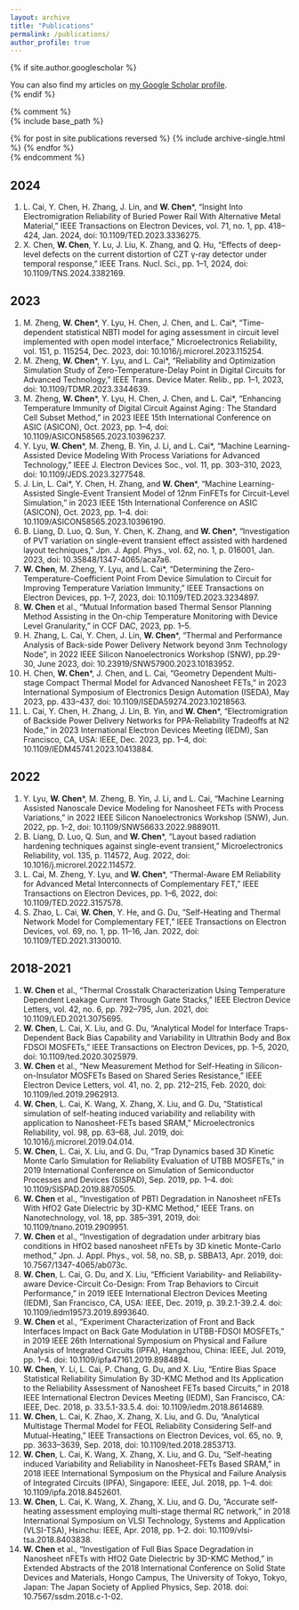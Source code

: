 ```yaml
---
layout: archive
title: "Publications"
permalink: /publications/
author_profile: true
---
```


{% if site.author.googlescholar %}
  <div class="wordwrap">You can also find my articles on <a href="{{site.author.googlescholar}}">my Google Scholar profile</a>.</div>
{% endif %}

{% comment %}  
{% include base_path %}

{% for post in site.publications reversed %}
  {% include archive-single.html %}
{% endfor %}  
{% endcomment %}  

2024
---
1. L. Cai, Y. Chen, H. Zhang, J. Lin, and **W. Chen**\*, “Insight Into Electromigration Reliability of Buried Power Rail With Alternative Metal Material,” IEEE Transactions on Electron Devices, vol. 71, no. 1, pp. 418–424, Jan. 2024, doi: 10.1109/TED.2023.3336275.
2. X. Chen, **W. Chen**, Y. Lu, J. Liu, K. Zhang, and Q. Hu, “Effects of deep-level defects on the current distortion of CZT γ-ray detector under temporal response,” IEEE Trans. Nucl. Sci., pp. 1–1, 2024, doi: 10.1109/TNS.2024.3382169.


2023
---
1. M. Zheng, **W. Chen**\*, Y. Lyu, H. Chen, J. Chen, and L. Cai\*, “Time-dependent statistical NBTI model for aging assessment in circuit level implemented with open model interface,” Microelectronics Reliability, vol. 151, p. 115254, Dec. 2023, doi: 10.1016/j.microrel.2023.115254.
2. M. Zheng, **W. Chen**\*, Y. Lyu, and L. Cai\*, “Reliability and Optimization Simulation Study of Zero-Temperature-Delay Point in Digital Circuits for Advanced Technology,” IEEE Trans. Device Mater. Relib., pp. 1–1, 2023, doi: 10.1109/TDMR.2023.3344639.
3. M. Zheng, **W. Chen**\*, Y. Lyu, H. Chen, J. Chen, and L. Cai\*, “Enhancing Temperature Immunity of Digital Circuit Against Aging : The Standard Cell Subset Method,” in 2023 IEEE 15th International Conference on ASIC (ASICON), Oct. 2023, pp. 1–4, doi: 10.1109/ASICON58565.2023.10396237.
4. Y. Lyu, **W. Chen**\*, M. Zheng, B. Yin, J. Li, and L. Cai\*, “Machine Learning-Assisted Device Modeling With Process Variations for Advanced Technology,” IEEE J. Electron Devices Soc., vol. 11, pp. 303–310, 2023, doi: 10.1109/JEDS.2023.3277548.
5. J. Lin, L. Cai\*, Y. Chen, H. Zhang, and **W. Chen**\*, “Machine Learning-Assisted Single-Event Transient Model of 12nm FinFETs for Circuit-Level Simulation,” in 2023 IEEE 15th International Conference on ASIC (ASICON), Oct. 2023, pp. 1–4. doi: 10.1109/ASICON58565.2023.10396190.
6. B. Liang, D. Luo, Q. Sun, Y. Chen, K. Zhang, and **W. Chen**\*, “Investigation of PVT variation on single-event transient effect assisted with hardened layout techniques,” Jpn. J. Appl. Phys., vol. 62, no. 1, p. 016001, Jan. 2023, doi: 10.35848/1347-4065/aca7a6.
7. **W. Chen**, M. Zheng, Y. Lyu, and L. Cai*, “Determining the Zero-Temperature-Coefficient Point From Device Simulation to Circuit for Improving Temperature Variation Immunity,” IEEE Transactions on Electron Devices, pp. 1–7, 2023, doi: 10.1109/TED.2023.3234897.
8. **W. Chen** et al., “Mutual Information based Thermal Sensor Planning Method Assisting in the On-chip Temperature Monitoring with Device Level Granularity,” in CCF DAC, 2023, pp. 1–5.
9. H. Zhang, L. Cai, Y. Chen, J. Lin, **W. Chen**\*, “Thermal and Performance Analysis of Back-side Power Delivery Network beyond 3nm Technology Node”, in 2022 IEEE Silicon Nanoelectronics Workshop (SNW), pp.29-30, June 2023, doi: 10.23919/SNW57900.2023.10183952.
10. H. Chen, **W. Chen**\*, J. Chen, and L. Cai, “Geometry Dependent Multi-stage Compact Thermal Model for Advanced Nanosheet FETs,” in 2023 International Symposium of Electronics Design Automation (ISEDA), May 2023, pp. 433–437, doi: 10.1109/ISEDA59274.2023.10218563.
11. L. Cai, Y. Chen, H. Zhang, J. Lin, B. Yin, and **W. Chen**\*, “Electromigration of Backside Power Delivery Networks for PPA-Reliability Tradeoffs at N2 Node,” in 2023 International Electron Devices Meeting (IEDM), San Francisco, CA, USA: IEEE, Dec. 2023, pp. 1–4, doi: 10.1109/IEDM45741.2023.10413884.

2022
---
1. Y. Lyu, **W. Chen**\*, M. Zheng, B. Yin, J. Li, and L. Cai, “Machine Learning Assisted Nanoscale Device Modeling for Nanosheet FETs with Process Variations,” in 2022 IEEE Silicon Nanoelectronics Workshop (SNW), Jun. 2022, pp. 1–2, doi: 10.1109/SNW56633.2022.9889011.
2. B. Liang, D. Luo, Q. Sun, and **W. Chen**\*, “Layout based radiation hardening techniques against single-event transient,” Microelectronics Reliability, vol. 135, p. 114572, Aug. 2022, doi: 10.1016/j.microrel.2022.114572.
3. L. Cai, M. Zheng, Y. Lyu, and **W. Chen**\*, “Thermal-Aware EM Reliability for Advanced Metal Interconnects of Complementary FET,” IEEE Transactions on Electron Devices, pp. 1–6, 2022, doi: 10.1109/TED.2022.3157578.
4. S. Zhao, L. Cai, **W. Chen**, Y. He, and G. Du, “Self-Heating and Thermal Network Model for Complementary FET,” IEEE Transactions on Electron Devices, vol. 69, no. 1, pp. 11–16, Jan. 2022, doi: 10.1109/TED.2021.3130010.

2018-2021
---
1. **W. Chen** et al., “Thermal Crosstalk Characterization Using Temperature Dependent Leakage Current Through Gate Stacks,” IEEE Electron Device Letters, vol. 42, no. 6, pp. 792–795, Jun. 2021, doi: 10.1109/LED.2021.3075695.
2. **W. Chen**, L. Cai, X. Liu, and G. Du, “Analytical Model for Interface Traps-Dependent Back Bias Capability and Variability in Ultrathin Body and Box FDSOI MOSFETs,” IEEE Transactions on Electron Devices, pp. 1–5, 2020, doi: 10.1109/ted.2020.3025979.
3. **W. Chen** et al., “New Measurement Method for Self-Heating in Silicon-on-Insulator MOSFETs Based on Shared Series Resistance,” IEEE Electron Device Letters, vol. 41, no. 2, pp. 212–215, Feb. 2020, doi: 10.1109/led.2019.2962913.
4. **W. Chen**, L. Cai, K. Wang, X. Zhang, X. Liu, and G. Du, “Statistical simulation of self-heating induced variability and reliability with application to Nanosheet-FETs based SRAM,” Microelectronics Reliability, vol. 98, pp. 63–68, Jul. 2019, doi: 10.1016/j.microrel.2019.04.014.
5. **W. Chen**, L. Cai, X. Liu, and G. Du, “Trap Dynamics based 3D Kinetic Monte Carlo Simulation for Reliability Evaluation of UTBB MOSFETs,” in 2019 International Conference on Simulation of Semiconductor Processes and Devices (SISPAD), Sep. 2019, pp. 1–4. doi: 10.1109/SISPAD.2019.8870505.
6. **W. Chen** et al., “Investigation of PBTI Degradation in Nanosheet nFETs With HfO2 Gate Dielectric by 3D-KMC Method,” IEEE Trans. on Nanotechnology, vol. 18, pp. 385–391, 2019, doi: 10.1109/tnano.2019.2909951.
7. **W. Chen** et al., “Investigation of degradation under arbitrary bias conditions in HfO2 based nanosheet nFETs by 3D kinetic Monte-Carlo method,” Jpn. J. Appl. Phys., vol. 58, no. SB, p. SBBA13, Apr. 2019, doi: 10.7567/1347-4065/ab073c.
8. **W. Chen**, L. Cai, G. Du, and X. Liu, “Efficient Variability- and Reliability-aware Device-Circuit Co-Design: From Trap Behaviors to Circuit Performance,” in 2019 IEEE International Electron Devices Meeting (IEDM), San Francisco, CA, USA: IEEE, Dec. 2019, p. 39.2.1-39.2.4. doi: 10.1109/iedm19573.2019.8993640.
9. **W. Chen** et al., “Experiment Characterization of Front and Back Interfaces Impact on Back Gate Modulation in UTBB-FDSOI MOSFETs,” in 2019 IEEE 26th International Symposium on Physical and Failure Analysis of Integrated Circuits (IPFA), Hangzhou, China: IEEE, Jul. 2019, pp. 1–4. doi: 10.1109/ipfa47161.2019.8984894.
10. **W. Chen**, Y. Li, L. Cai, P. Chang, G. Du, and X. Liu, “Entire Bias Space Statistical Reliability Simulation By 3D-KMC Method and Its Application to the Reliability Assessment of Nanosheet FETs based Circuits,” in 2018 IEEE International Electron Devices Meeting (IEDM), San Francisco, CA: IEEE, Dec. 2018, p. 33.5.1-33.5.4. doi: 10.1109/iedm.2018.8614689.
11. **W. Chen**, L. Cai, K. Zhao, X. Zhang, X. Liu, and G. Du, “Analytical Multistage Thermal Model for FEOL Reliability Considering Self-and Mutual-Heating,” IEEE Transactions on Electron Devices, vol. 65, no. 9, pp. 3633–3639, Sep. 2018, doi: 10.1109/ted.2018.2853713.
12. **W. Chen**, L. Cai, K. Wang, X. Zhang, X. Liu, and G. Du, “Self-heating induced Variability and Reliability in Nanosheet-FETs Based SRAM,” in 2018 IEEE International Symposium on the Physical and Failure Analysis of Integrated Circuits (IPFA), Singapore: IEEE, Jul. 2018, pp. 1–4. doi: 10.1109/ipfa.2018.8452601.
13. **W. Chen**, L. Cai, K. Wang, X. Zhang, X. Liu, and G. Du, “Accurate self-heating assessment employing multi-stage thermal RC network,” in 2018 International Symposium on VLSI Technology, Systems and Application (VLSI-TSA), Hsinchu: IEEE, Apr. 2018, pp. 1–2. doi: 10.1109/vlsi-tsa.2018.8403838.
14. **W. Chen** et al., “Investigation of Full Bias Space Degradation in Nanosheet nFETs with HfO2 Gate Dielectric by 3D-KMC Method,” in Extended Abstracts of the 2018 International Conference on Solid State Devices and Materials, Hongo Campus, The University of Tokyo, Tokyo, Japan: The Japan Society of Applied Physics, Sep. 2018. doi: 10.7567/ssdm.2018.c-1-02.




